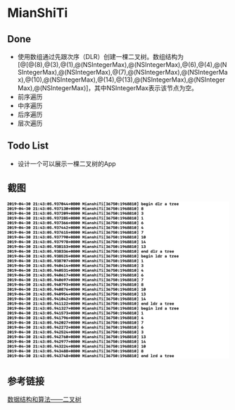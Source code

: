 # MianShiTi

## Done
* 使用数组通过先跟次序（DLR）创建一棵二叉树。数组结构为[@[@(8),@(3),@(1),@(NSIntegerMax),@(NSIntegerMax),@(6),@(4),@(NSIntegerMax),@(NSIntegerMax),@(7),@(NSIntegerMax),@(NSIntegerMax),@(10),@(NSIntegerMax),@(14),@(13),@(NSIntegerMax),@(NSIntegerMax),@(NSIntegerMax)]，其中NSIntegerMax表示该节点为空。
* 前序遍历
* 中序遍历
* 后序遍历
* 层次遍历

## Todo List
* 设计一个可以展示一棵二叉树的App

## 截图
![](https://github.com/yupliang/MianShiTi/blob/master/截图/二叉树遍历.jpg)

## 参考链接
[数据结构和算法——二叉树](https://blog.csdn.net/google19890102/article/details/53926704)
